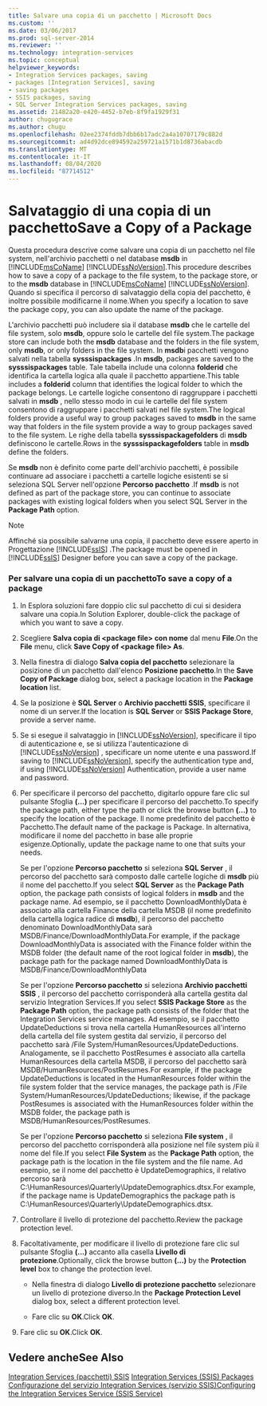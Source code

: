 ```yaml
---
title: Salvare una copia di un pacchetto | Microsoft Docs
ms.custom: ''
ms.date: 03/06/2017
ms.prod: sql-server-2014
ms.reviewer: ''
ms.technology: integration-services
ms.topic: conceptual
helpviewer_keywords:
- Integration Services packages, saving
- packages [Integration Services], saving
- saving packages
- SSIS packages, saving
- SQL Server Integration Services packages, saving
ms.assetid: 21482a20-e420-4452-b7eb-8f9fa1929f31
author: chugugrace
ms.author: chugu
ms.openlocfilehash: 02ee2374fddb7dbb6b17adc2a4a10707179c882d
ms.sourcegitcommit: ad4d92dce894592a259721a1571b1d8736abacdb
ms.translationtype: MT
ms.contentlocale: it-IT
ms.lasthandoff: 08/04/2020
ms.locfileid: "87714512"
---
```

# <a name="save-a-copy-of-a-package"></a><span data-ttu-id="0be07-102">Salvataggio di una copia di un pacchetto</span><span class="sxs-lookup"><span data-stu-id="0be07-102">Save a Copy of a Package</span></span>
  <span data-ttu-id="0be07-103">Questa procedura descrive come salvare una copia di un pacchetto nel file system, nell'archivio pacchetti o nel database **msdb** in [!INCLUDE[msCoName](../includes/msconame-md.md)] [!INCLUDE[ssNoVersion](../includes/ssnoversion-md.md)].</span><span class="sxs-lookup"><span data-stu-id="0be07-103">This procedure describes how to save a copy of a package to the file system, to the package store, or to the **msdb** database in [!INCLUDE[msCoName](../includes/msconame-md.md)] [!INCLUDE[ssNoVersion](../includes/ssnoversion-md.md)].</span></span> <span data-ttu-id="0be07-104">Quando si specifica il percorso di salvataggio della copia del pacchetto, è inoltre possibile modificarne il nome.</span><span class="sxs-lookup"><span data-stu-id="0be07-104">When you specify a location to save the package copy, you can also update the name of the package.</span></span>  
  
 <span data-ttu-id="0be07-105">L'archivio pacchetti può includere sia il database **msdb** che le cartelle del file system, solo **msdb**, oppure solo le cartelle del file system.</span><span class="sxs-lookup"><span data-stu-id="0be07-105">The package store can include both the **msdb** database and the folders in the file system, only **msdb**, or only folders in the file system.</span></span> <span data-ttu-id="0be07-106">In **msdb**i pacchetti vengono salvati nella tabella **sysssispackages** .</span><span class="sxs-lookup"><span data-stu-id="0be07-106">In **msdb**, packages are saved to the **sysssispackages** table.</span></span> <span data-ttu-id="0be07-107">Tale tabella include una colonna **folderid** che identifica la cartella logica alla quale il pacchetto appartiene.</span><span class="sxs-lookup"><span data-stu-id="0be07-107">This table includes a **folderid** column that identifies the logical folder to which the package belongs.</span></span> <span data-ttu-id="0be07-108">Le cartelle logiche consentono di raggruppare i pacchetti salvati in **msdb** , nello stesso modo in cui le cartelle del file system consentono di raggruppare i pacchetti salvati nel file system.</span><span class="sxs-lookup"><span data-stu-id="0be07-108">The logical folders provide a useful way to group packages saved to **msdb** in the same way that folders in the file system provide a way to group packages saved to the file system.</span></span> <span data-ttu-id="0be07-109">Le righe della tabella **sysssispackagefolders** di **msdb** definiscono le cartelle.</span><span class="sxs-lookup"><span data-stu-id="0be07-109">Rows in the **sysssispackagefolders** table in **msdb** define the folders.</span></span>  
  
 <span data-ttu-id="0be07-110">Se **msdb** non è definito come parte dell'archivio pacchetti, è possibile continuare ad associare i pacchetti a cartelle logiche esistenti se si seleziona SQL Server nell'opzione **Percorso pacchetto** .</span><span class="sxs-lookup"><span data-stu-id="0be07-110">If **msdb** is not defined as part of the package store, you can continue to associate packages with existing logical folders when you select SQL Server in the **Package Path** option.</span></span>  
  
> [!NOTE]  
>  <span data-ttu-id="0be07-111">Affinché sia possibile salvarne una copia, il pacchetto deve essere aperto in Progettazione [!INCLUDE[ssIS](../includes/ssis-md.md)] .</span><span class="sxs-lookup"><span data-stu-id="0be07-111">The package must be opened in [!INCLUDE[ssIS](../includes/ssis-md.md)] Designer before you can save a copy of the package.</span></span>  
  
### <a name="to-save-a-copy-of-a-package"></a><span data-ttu-id="0be07-112">Per salvare una copia di un pacchetto</span><span class="sxs-lookup"><span data-stu-id="0be07-112">To save a copy of a package</span></span>  
  
1.  <span data-ttu-id="0be07-113">In Esplora soluzioni fare doppio clic sul pacchetto di cui si desidera salvare una copia.</span><span class="sxs-lookup"><span data-stu-id="0be07-113">In Solution Explorer, double-click the package of which you want to save a copy.</span></span>  
  
2.  <span data-ttu-id="0be07-114">Scegliere **Salva copia di \<package file> con nome** dal menu **File**.</span><span class="sxs-lookup"><span data-stu-id="0be07-114">On the **File** menu, click **Save Copy of \<package file> As**.</span></span>  
  
3.  <span data-ttu-id="0be07-115">Nella finestra di dialogo **Salva copia del pacchetto** selezionare la posizione di un pacchetto dall'elenco **Posizione pacchetto**.</span><span class="sxs-lookup"><span data-stu-id="0be07-115">In the **Save Copy of Package** dialog box, select a package location in the **Package location** list.</span></span>  
  
4.  <span data-ttu-id="0be07-116">Se la posizione è **SQL Server** o **Archivio pacchetti SSIS**, specificare il nome di un server.</span><span class="sxs-lookup"><span data-stu-id="0be07-116">If the location is **SQL Server** or **SSIS Package Store**, provide a server name.</span></span>  
  
5.  <span data-ttu-id="0be07-117">Se si esegue il salvataggio in [!INCLUDE[ssNoVersion](../includes/ssnoversion-md.md)], specificare il tipo di autenticazione e, se si utilizza l'autenticazione di [!INCLUDE[ssNoVersion](../includes/ssnoversion-md.md)] , specificare un nome utente e una password.</span><span class="sxs-lookup"><span data-stu-id="0be07-117">If saving to [!INCLUDE[ssNoVersion](../includes/ssnoversion-md.md)], specify the authentication type and, if using [!INCLUDE[ssNoVersion](../includes/ssnoversion-md.md)] Authentication, provide a user name and password.</span></span>  
  
6.  <span data-ttu-id="0be07-118">Per specificare il percorso del pacchetto, digitarlo oppure fare clic sul pulsante Sfoglia **(...)** per specificare il percorso del pacchetto.</span><span class="sxs-lookup"><span data-stu-id="0be07-118">To specify the package path, either type the path or click the browse button **(...)** to specify the location of the package.</span></span> <span data-ttu-id="0be07-119">Il nome predefinito del pacchetto è Pacchetto.</span><span class="sxs-lookup"><span data-stu-id="0be07-119">The default name of the package is Package.</span></span> <span data-ttu-id="0be07-120">In alternativa, modificare il nome del pacchetto in base alle proprie esigenze.</span><span class="sxs-lookup"><span data-stu-id="0be07-120">Optionally, update the package name to one that suits your needs.</span></span>  
  
     <span data-ttu-id="0be07-121">Se per l'opzione **Percorso pacchetto** si seleziona **SQL Server** , il percorso del pacchetto sarà composto dalle cartelle logiche di **msdb** più il nome del pacchetto.</span><span class="sxs-lookup"><span data-stu-id="0be07-121">If you select **SQL Server** as the **Package Path** option, the package path consists of logical folders in **msdb** and the package name.</span></span> <span data-ttu-id="0be07-122">Ad esempio, se il pacchetto DownloadMonthlyData è associato alla cartella Finance della cartella MSDB (il nome predefinito della cartella logica radice di **msdb**), il percorso del pacchetto denominato DownloadMonthlyData sarà MSDB/Finance/DownloadMonthlyData.</span><span class="sxs-lookup"><span data-stu-id="0be07-122">For example, if the package DownloadMonthlyData is associated with the Finance folder within the MSDB folder (the default name of the root logical folder in **msdb**), the package path for the package named DownloadMonthlyData is MSDB/Finance/DownloadMonthlyData</span></span>  
  
     <span data-ttu-id="0be07-123">Se per l'opzione **Percorso pacchetto** si seleziona **Archivio pacchetti SSIS** , il percorso del pacchetto corrisponderà alla cartella gestita dal servizio Integration Services.</span><span class="sxs-lookup"><span data-stu-id="0be07-123">If you select **SSIS Package Store** as the **Package Path** option, the package path consists of the folder that the Integration Services service manages.</span></span> <span data-ttu-id="0be07-124">Ad esempio, se il pacchetto UpdateDeductions si trova nella cartella HumanResources all'interno della cartella del file system gestita dal servizio, il percorso del pacchetto sarà /File System/HumanResources/UpdateDeductions. Analogamente, se il pacchetto PostResumes è associato alla cartella HumanResources della cartella MSDB, il percorso del pacchetto sarà MSDB/HumanResources/PostResumes.</span><span class="sxs-lookup"><span data-stu-id="0be07-124">For example, if the package UpdateDeductions is located in the HumanResources folder within the file system folder that the service manages, the package path is /File System/HumanResources/UpdateDeductions; likewise, if the package PostResumes is associated with the HumanResources folder within the MSDB folder, the package path is MSDB/HumanResources/PostResumes.</span></span>  
  
     <span data-ttu-id="0be07-125">Se per l'opzione **Percorso pacchetto** si seleziona **File system** , il percorso del pacchetto corrisponderà alla posizione nel file system più il nome del file.</span><span class="sxs-lookup"><span data-stu-id="0be07-125">If you select **File System** as the **Package Path** option, the package path is the location in the file system and the file name.</span></span> <span data-ttu-id="0be07-126">Ad esempio, se il nome del pacchetto è UpdateDemographics, il relativo percorso sarà C:\HumanResources\Quarterly\UpdateDemographics.dtsx.</span><span class="sxs-lookup"><span data-stu-id="0be07-126">For example, if the package name is UpdateDemographics the package path is C:\HumanResources\Quarterly\UpdateDemographics.dtsx.</span></span>  
  
7.  <span data-ttu-id="0be07-127">Controllare il livello di protezione del pacchetto.</span><span class="sxs-lookup"><span data-stu-id="0be07-127">Review the package protection level.</span></span>  
  
8.  <span data-ttu-id="0be07-128">Facoltativamente, per modificare il livello di protezione fare clic sul pulsante Sfoglia **(...)** accanto alla casella **Livello di protezione**.</span><span class="sxs-lookup"><span data-stu-id="0be07-128">Optionally, click the browse button **(...)** by the **Protection level** box to change the protection level.</span></span>  
  
    -   <span data-ttu-id="0be07-129">Nella finestra di dialogo **Livello di protezione pacchetto** selezionare un livello di protezione diverso.</span><span class="sxs-lookup"><span data-stu-id="0be07-129">In the **Package Protection Level** dialog box, select a different protection level.</span></span>  
  
    -   <span data-ttu-id="0be07-130">Fare clic su **OK**.</span><span class="sxs-lookup"><span data-stu-id="0be07-130">Click **OK**.</span></span>  
  
9. <span data-ttu-id="0be07-131">Fare clic su **OK**.</span><span class="sxs-lookup"><span data-stu-id="0be07-131">Click **OK**.</span></span>  
  
## <a name="see-also"></a><span data-ttu-id="0be07-132">Vedere anche</span><span class="sxs-lookup"><span data-stu-id="0be07-132">See Also</span></span>  
 <span data-ttu-id="0be07-133">[Integration Services &#40;pacchetti&#41; SSIS](../../2014/integration-services/integration-services-ssis-packages.md) </span><span class="sxs-lookup"><span data-stu-id="0be07-133">[Integration Services &#40;SSIS&#41; Packages](../../2014/integration-services/integration-services-ssis-packages.md) </span></span>  
 [<span data-ttu-id="0be07-134">Configurazione del servizio Integration Services &#40;servizio SSIS&#41;</span><span class="sxs-lookup"><span data-stu-id="0be07-134">Configuring the Integration Services Service &#40;SSIS Service&#41;</span></span>](service/integration-services-service-ssis-service.md)  
  
  
